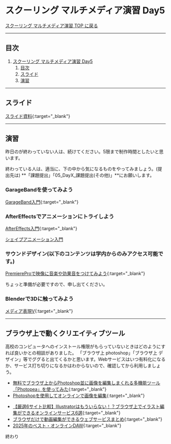# スクーリング マルチメディア演習 Day5

[スクーリング マルチメディア演習 TOP に戻る](./index.md)

---

## 目次

1. [スクーリング マルチメディア演習 Day5](#スクーリング-マルチメディア演習-day5)
   1. [目次](#目次)
   2. [スライド](#スライド)
   3. [演習](#演習)

---

## スライド

[スライド資料](./SMS_day5slide.pdf){:target="_blank"}

---
## 演習
昨日のが終わっていない人は、続けてください。5限まで制作時間としたいと思います。

終わっている人は、適当に、下の中から気になるものをやってみましょう。(提出先は)
**「課題提出」「05_DayX_課題提出(その他)」**にお願いします。



### GarageBandを使ってみよう
[GarageBand入門](https://sammyppr.github.io/2022/DigitalDesignII/dd2_02.html){:target="_blank"}

<!--
### Studio One Primeを利用して、作曲してみよう！(以下のコンテンツは学内からのみアクセス可能です。)
[動画](http://nas1-mc.thu.ac.jp/~o.kobayashi/2021Schooling/mov_schooling2020/day5/sound.mp4){:target="_blank"}
-->

### AfterEffectsでアニメーションにトライしよう
[AfterEffects入門](https://sammyppr.github.io/2022/DigitalDesignII/dd2_02.html){:target="_blank"}


[シェイプアニメーション入門](https://sammyppr.github.io/2022/DigitalDesignII/dd2_03.html)

### サウンドデザイン(以下のコンテンツは学内からのみアクセス可能です。)
[PremiereProで映像に音楽や効果音をつけてみよう](http://nas1-mc.thu.ac.jp/~o.kobayashi/2021OC/topic_sounddesign.html){:target="_blank"}

ちょっと準備が必要ですので、申し出てください。

### Blenderで3Dに触ってみよう
[メディア表現V](../MediaRepresentationV/index.md){:target="_blank"}


---
## ブラウザ上で動くクリエイティブツール
高校のコンピュータへのインストール権限がもらっていないときはどのようにすれば良いかとの相談がありました。
「ブラウザ上 photoshop」「ブラウザ上 デザイン」等でググると出てくるかと思います。Webサービスはいつ有料化になるか、サービス打ち切りになるかはわからないので、確認してから利用しましょう。
- [無料でブラウザ上からPhotoshop並に画像を編集しまくれる多機能ツール「Photopea」を使ってみた](https://gigazine.net/news/20171215-photopea-review/){:target="_blank"}
- [Photoshopを使用してオンラインで画像を編集](https://www.adobe.com/jp/products/photoshop/online.html){:target="_blank"}
<!--
- [Photoshop Web【ブラウザ版Photoshopの使い方】](https://photoshopbook.com/2021/11/18/photoshopwebbeta/){:target="_blank"}-->
- [【厳選6サイト比較】Illustratorはもういらない！？ブラウザ上でイラスト編集ができるオンラインサービス6選](https://www.linustock.com/article/recommends/createvectors){:target="_blank"}
- [ブラウザだけで動画編集ができるウェブサービスまとめ](https://douga-tec.com/?p=9636){:target="_blank"}
- [2025年のベスト・オンラインDAW](https://emastered.com/ja/blog/best-online-daw){:target="_blank"}
<!--
- [超簡単！ブラウザ上で3Dモデルを作成できる無料Webサービス厳選まとめ！](https://paiza.hatenablog.com/entry/2022/04/27/143000){:target="_blank"}
-->

終わり